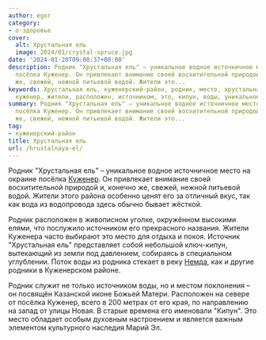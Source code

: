 ```yaml
---
author: egor
category:
- о-здоровье
cover:
  alt: Хрустальная ель
  image: 2024/01/crystal-spruce.jpg
date: '2024-01-20T09:00:37+00:00'
description: Родник "Хрустальная ель" – уникальное водное источничное место на окраине
  посёлка Куженер. Он привлекает внимание своей восхитительной природой и, конечно
  же, свежей, нежной питьевой водой. Жители это...
keywords: Хрустальная ель, куженерский-район, родник, место, хрустальная, ель, посёлка,
  куженер, жители, расположен, источником, это, кипун, воды, уникальное, водное, источничное
summary: Родник "Хрустальная ель" – уникальное водное источничное место на окраине
  посёлка Куженер. Он привлекает внимание своей восхитительной природой и, конечно
  же, свежей, нежной питьевой водой. Жители это...
tag:
- куженерский-район
title: Хрустальная ель
url: /hrustalnaya-el/
---
```


Родник "Хрустальная ель" – уникальное водное источничное место на окраине посёлка [Куженер](/kuzhener/). Он привлекает внимание своей восхитительной природой и, конечно же, свежей, нежной питьевой водой. Жители этого района особенно ценят его за отличный вкус, так как вода из водопровода здесь обычно бывает жёсткой.

Родник расположен в живописном уголке, окружённом высокими елями, что послужило источником его прекрасного названия. Жители Куженера часто выбирают это место для отдыха и покоя. Источник "Хрустальная ель" представляет собой небольшой ключ-кипун, вытекающий из земли под давлением, собираясь в специальном углублении. Поток воды из родника стекает в реку [Немда](/nemda/), как и другие родники в Куженерском районе.

Родник служит не только источником воды, но и местом поклонения – он посвящён Казанской иконе Божьей Матери. Расположен на севере от посёлка Куженер, всего в 200 метрах от его края, по направлению на запад от улицы Новая. В старые времена его именовали "Кипун". Это место обладает особым духовным настроением и является важным элементом культурного наследия Марий Эл.